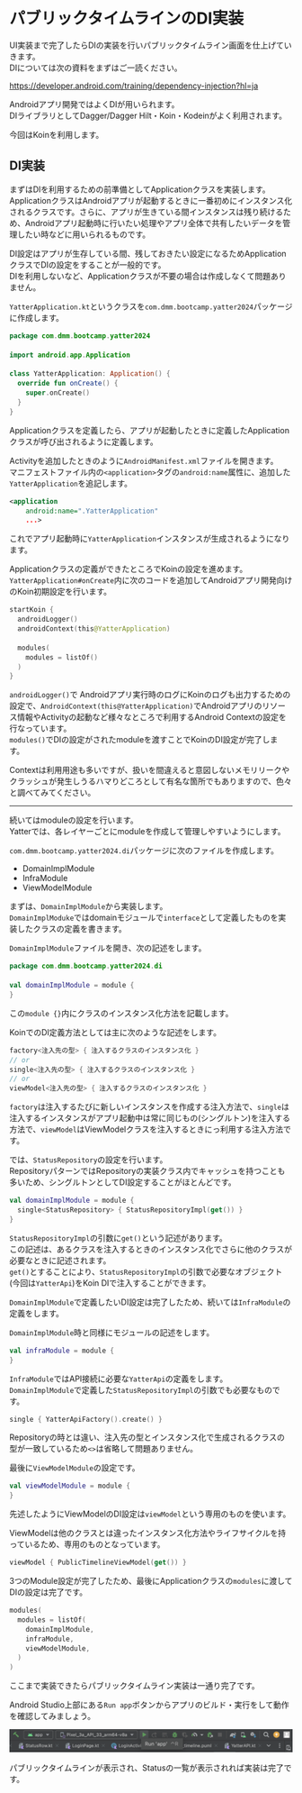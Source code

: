 # パブリックタイムラインのDI実装
UI実装まで完了したらDIの実装を行いパブリックタイムライン画面を仕上げていきます。  
DIについては次の資料をまずはご一読ください。  

https://developer.android.com/training/dependency-injection?hl=ja

Androidアプリ開発ではよくDIが用いられます。  
DIライブラリとしてDagger/Dagger Hilt・Koin・Kodeinがよく利用されます。  

今回はKoinを利用します。  

## DI実装

まずはDIを利用するための前準備としてApplicationクラスを実装します。  
ApplicationクラスはAndroidアプリが起動するときに一番初めにインスタンス化されるクラスです。さらに、アプリが生きている間インスタンスは残り続けるため、Androidアプリ起動時に行いたい処理やアプリ全体で共有したいデータを管理したい時などに用いられるものです。  

DI設定はアプリが生存している間、残しておきたい設定になるためApplicationクラスでDIの設定をすることが一般的です。  
DIを利用しないなど、Applicationクラスが不要の場合は作成しなくて問題ありません。  

`YatterApplication.kt`というクラスを`com.dmm.bootcamp.yatter2024`パッケージに作成します。  

```Kotlin
package com.dmm.bootcamp.yatter2024

import android.app.Application

class YatterApplication: Application() {
  override fun onCreate() {
    super.onCreate()
  }
}
```

Applicationクラスを定義したら、アプリが起動したときに定義したApplicationクラスが呼び出されるように定義します。  

Activityを追加したときのように`AndroidManifest.xml`ファイルを開きます。  
マニフェストファイル内の`<application>`タグの`android:name`属性に、追加した`YatterApplication`を追記します。  

```XML
<application
    android:name=".YatterApplication"
    ...>
```

これでアプリ起動時に`YatterApplication`インスタンスが生成されるようになります。  

Applicationクラスの定義ができたところでKoinの設定を進めます。  
`YatterApplication#onCreate`内に次のコードを追加してAndroidアプリ開発向けのKoin初期設定を行います。  

```Kotlin
startKoin {
  androidLogger()
  androidContext(this@YatterApplication)

  modules(
    modules = listOf()
  )
}
```

`androidLogger()`で Androidアプリ実行時のログにKoinのログも出力するための設定で、`AndroidContext(this@YatterApplication)`でAndroidアプリのリソース情報やActivityの起動など様々なところで利用するAndroid Contextの設定を行なっています。  
`modules()`でDIの設定がされたmoduleを渡すことでKoinのDI設定が完了します。  

Contextは利用用途も多いですが、扱いを間違えると意図しないメモリリークやクラッシュが発生しうるハマりどころとして有名な箇所でもありますので、色々と調べてみてください。  

---

続いてはmoduleの設定を行います。  
Yatterでは、各レイヤーごとにmoduleを作成して管理しやすいようにします。  

`com.dmm.bootcamp.yatter2024.di`パッケージに次のファイルを作成します。  
- DomainImplModule
- InfraModule
- ViewModelModule

まずは、`DomainImplModule`から実装します。  
`DomainImplModuke`ではdomainモジュールで`interface`として定義したものを実装したクラスの定義を書きます。  

`DomainImplModule`ファイルを開き、次の記述をします。  

```Kotlin
package com.dmm.bootcamp.yatter2024.di

val domainImplModule = module {
}
```

この`module {}`内にクラスのインスタンス化方法を記載します。  

KoinでのDI定義方法としては主に次のような記述をします。  

```Kotlin
factory<注入先の型> { 注入するクラスのインスタンス化 }
// or
single<注入先の型> { 注入するクラスのインスタンス化 }
// or
viewModel<注入先の型> { 注入するクラスのインスタンス化 }
```

`factory`は注入するたびに新しいインスタンスを作成する注入方法で、`single`は注入するインスタンスがアプリ起動中は常に同じもの(シングルトン)を注入する方法で、`viewModel`はViewModelクラスを注入するときにっ利用する注入方法です。  

では、`StatusRepository`の設定を行います。  
RepositoryパターンではRepositoryの実装クラス内でキャッシュを持つことも多いため、シングルトンとしてDI設定することがほとんどです。  

```Kotlin
val domainImplModule = module {
  single<StatusRepository> { StatusRepositoryImpl(get()) }
}
```

`StatusRepositoryImpl`の引数に`get()`という記述があります。  
この記述は、あるクラスを注入するときのインスタンス化でさらに他のクラスが必要なときに記述されます。  
`get()`とすることにより、`StatusRepositoryImpl`の引数で必要なオブジェクト(今回は`YatterApi`)をKoin DIで注入することができます。  

`DomainImplModule`で定義したいDI設定は完了したため、続いては`InfraModule`の定義をします。  

`DomainImplModule`時と同様にモジュールの記述をします。  

```Kotlin
val infraModule = module {
}
```

`InfraModule`ではAPI接続に必要な`YatterApi`の定義をします。  
`DomainImplModule`で定義した`StatusRepositoryImpl`の引数でも必要なものです。  

```Kotlin
single { YatterApiFactory().create() }
```

Repositoryの時とは違い、注入先の型とインスタンス化で生成されるクラスの型が一致しているため`<>`は省略して問題ありません。  

最後に`ViewModelModule`の設定です。  

```Kotlin
val viewModelModule = module {
}
```

先述したようにViewModelのDI設定は`viewModel`という専用のものを使います。  

ViewModelは他のクラスとは違ったインスタンス化方法やライフサイクルを持っているため、専用のものとなっています。  

```Kotlin
viewModel { PublicTimelineViewModel(get()) }
```

3つのModule設定が完了したため、最後にApplicationクラスの`modules`に渡してDIの設定は完了です。  

```Kotlin
modules(
  modules = listOf(
    domainImplModule,
    infraModule,
    viewModelModule,
  )
)
```

ここまで実装できたらパブリックタイムライン実装は一通り完了です。  

Android Studio上部にある`Run app`ボタンからアプリのビルド・実行をして動作を確認してみましょう。  

![run_app](../image/2/run_app.png)

パブリックタイムラインが表示され、Statusの一覧が表示されれば実装は完了です。  
